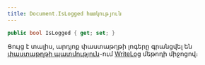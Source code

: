 ```yaml
---
title: Document.IsLogged հատկություն
---
```


```c#
public bool IsLogged { get; set; }
```

Ցույց է տալիս, արդյոք փաստաթղթի լոգերը գրանցվել են [փաստաթղթի պատմություն](https://armsoft.github.io/as4x-docs/HTM/ProgrGuide/Database/DocLog.html)-ում [WriteLog](WriteLog.md) մեթոդի միջոցով։
